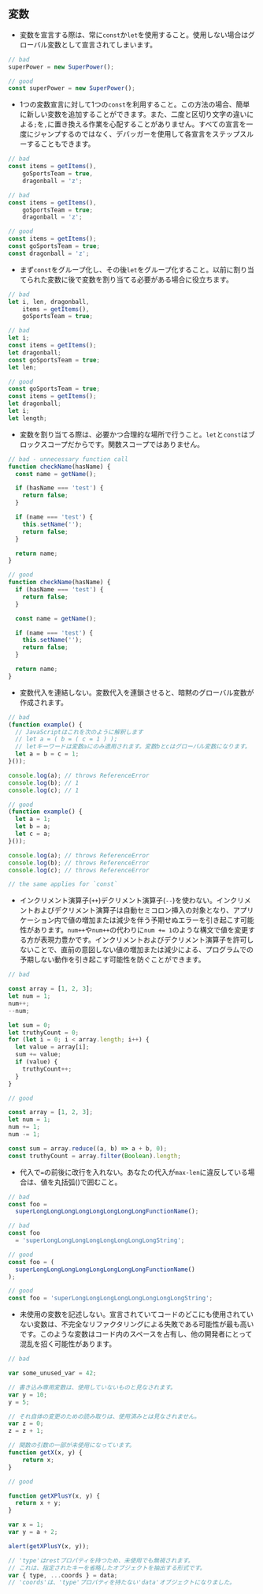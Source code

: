 ## 変数

* 変数を宣言する際は、常に`const`か`let`を使用すること。使用しない場合はグローバル変数として宣言されてしまいます。
```js
// bad
superPower = new SuperPower();

// good
const superPower = new SuperPower();
```
* 1つの変数宣言に対して1つの`const`を利用すること。この方法の場合、簡単に新しい変数を追加することができます。また、二度と区切り文字の違いによる`;`を`,`に置き換える作業を心配することがありません。すべての宣言を一度にジャンプするのではなく、デバッガーを使用して各宣言をステップスルーすることもできます。
```js
// bad
const items = getItems(),
    goSportsTeam = true,
    dragonball = 'z';

// bad
const items = getItems(),
    goSportsTeam = true;
    dragonball = 'z';

// good
const items = getItems();
const goSportsTeam = true;
const dragonball = 'z';
```
* まず`const`をグループ化し、その後`let`をグループ化すること。以前に割り当てられた変数に後で変数を割り当てる必要がある場合に役立ちます。
```js
// bad
let i, len, dragonball,
    items = getItems(),
    goSportsTeam = true;

// bad
let i;
const items = getItems();
let dragonball;
const goSportsTeam = true;
let len;

// good
const goSportsTeam = true;
const items = getItems();
let dragonball;
let i;
let length;
```
* 変数を割り当てる際は、必要かつ合理的な場所で行うこと。`let`と`const`はブロックスコープだからです。関数スコープではありません。
```js
// bad - unnecessary function call
function checkName(hasName) {
  const name = getName();

  if (hasName === 'test') {
    return false;
  }

  if (name === 'test') {
    this.setName('');
    return false;
  }

  return name;
}

// good
function checkName(hasName) {
  if (hasName === 'test') {
    return false;
  }

  const name = getName();

  if (name === 'test') {
    this.setName('');
    return false;
  }

  return name;
}
```
* 変数代入を連結しない。変数代入を連鎖させると、暗黙のグローバル変数が作成されます。
```js
// bad
(function example() {
  // JavaScriptはこれを次のように解釈します
  // let a = ( b = ( c = 1 ) );
  // letキーワードは変数aにのみ適用されます。変数bとcはグローバル変数になります。
  let a = b = c = 1;
}());

console.log(a); // throws ReferenceError
console.log(b); // 1
console.log(c); // 1

// good
(function example() {
  let a = 1;
  let b = a;
  let c = a;
}());

console.log(a); // throws ReferenceError
console.log(b); // throws ReferenceError
console.log(c); // throws ReferenceError

// the same applies for `const`
```
* インクリメント演算子(`++`)デクリメント演算子(`--`)を使わない。インクリメントおよびデクリメント演算子は自動セミコロン挿入の対象となり、アプリケーション内で値の増加または減少を伴う予期せぬエラーを引き起こす可能性があります。`num++`や`num++`の代わりに`num += 1`のような構文で値を変更する方が表現力豊かです。インクリメントおよびデクリメント演算子を許可しないことで、直前の意図しない値の増加または減少による、プログラムでの予期しない動作を引き起こす可能性を防ぐことができます。
```js
// bad

const array = [1, 2, 3];
let num = 1;
num++;
--num;

let sum = 0;
let truthyCount = 0;
for (let i = 0; i < array.length; i++) {
  let value = array[i];
  sum += value;
  if (value) {
    truthyCount++;
  }
}

// good

const array = [1, 2, 3];
let num = 1;
num += 1;
num -= 1;

const sum = array.reduce((a, b) => a + b, 0);
const truthyCount = array.filter(Boolean).length;
```
* 代入で`=`の前後に改行を入れない。あなたの代入が`max-len`に違反している場合は、値を丸括弧()で囲むこと。
```js
// bad
const foo =
  superLongLongLongLongLongLongLongLongFunctionName();

// bad
const foo
  = 'superLongLongLongLongLongLongLongLongString';

// good
const foo = (
  superLongLongLongLongLongLongLongLongFunctionName()
);

// good
const foo = 'superLongLongLongLongLongLongLongLongString';
```
* 未使用の変数を記述しない。宣言されていてコードのどこにも使用されていない変数は、不完全なリファクタリングによる失敗である可能性が最も高いです。このような変数はコード内のスペースを占有し、他の開発者にとって混乱を招く可能性があります。
```js
// bad

var some_unused_var = 42;

// 書き込み専用変数は、使用していないものと見なされます。
var y = 10;
y = 5;

// それ自体の変更のための読み取りは、使用済みとは見なされません。
var z = 0;
z = z + 1;

// 関数の引数の一部が未使用になっています。
function getX(x, y) {
    return x;
}

// good

function getXPlusY(x, y) {
  return x + y;
}

var x = 1;
var y = a + 2;

alert(getXPlusY(x, y));

// 'type'はrestプロパティを持つため、未使用でも無視されます。
// これは、指定されたキーを省略したオブジェクトを抽出する形式です。
var { type, ...coords } = data;
// 'coords'は、'type'プロパティを持たない'data'オブジェクトになりました。
```